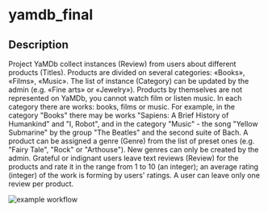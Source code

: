 # yamdb_final

## Description

Project YaMDb collect instances (Review) from users about different products (Titles). Products are divided on several categories: «Books», «Films», «Music». The list of instance (Category) can be updated by the admin (e.g. «Fine arts» or «Jewelry»).
Products by themselves are not represented on YaMDb, you cannot watch film or listen music.
In each category there are works: books, films or music. For example, in the category "Books" there may be works "Sapiens: A Brief History of Humankind" and "I, Robot", and in the category "Music" - the song "Yellow Submarine" by the group "The Beatles" and the second suite of Bach.
A product can be assigned a genre (Genre) from the list of preset ones (e.g. "Fairy Tale", "Rock" or "Arthouse"). New genres can only be created by the admin.
Grateful or indignant users leave text reviews (Review) for the products and rate it in the range from 1 to 10 (an integer); an average rating (integer) of the work is forming by users' ratings. A user can leave only one review per product.

![example workflow](https://github.com/yasinalizade/yamdb_final/actions/workflows/yamdb_workflow.yml/badge.svg)